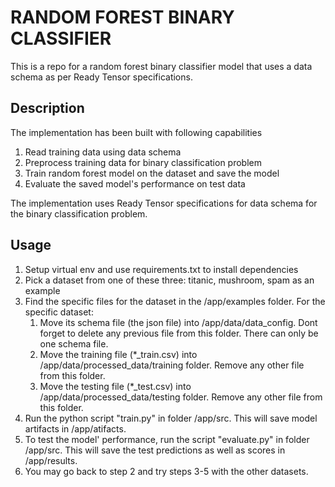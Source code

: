 # RANDOM FOREST BINARY CLASSIFIER

This is a repo for a random forest binary classifier model that uses a data schema as per Ready Tensor specifications.

## Description

The implementation has been built with following capabilities

1. Read training data using data schema
2. Preprocess training data for binary classification problem
3. Train random forest model on the dataset and save the model
4. Evaluate the saved model's performance on test data

The implementation uses Ready Tensor specifications for data schema for the binary classification problem.

## Usage

1. Setup virtual env and use requirements.txt to install dependencies
2. Pick a dataset from one of these three: titanic, mushroom, spam as an example
3. Find the specific files for the dataset in the /app/examples folder. For the specific dataset:
   1. Move its schema file (the json file) into /app/data/data_config. Dont forget to delete any previous file from this folder. There can only be one schema file.
   2. Move the training file (\*\_train.csv) into /app/data/processed_data/training folder. Remove any other file from this folder.
   3. Move the testing file (\*\_test.csv) into /app/data/processed_data/testing folder. Remove any other file from this folder.
4. Run the python script "train.py" in folder /app/src. This will save model artifacts in /app/atifacts.
5. To test the model' performance, run the script "evaluate.py" in folder /app/src. This will save the test predictions as well as scores in /app/results.
6. You may go back to step 2 and try steps 3-5 with the other datasets.
